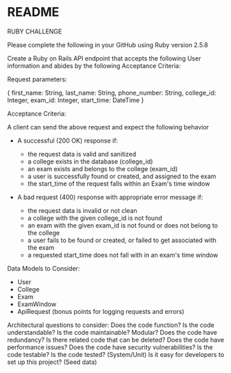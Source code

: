 # README

RUBY CHALLENGE

Please complete the following in your GitHub using Ruby version 2.5.8



Create a Ruby on Rails API endpoint that accepts the following User information and abides by the following Acceptance Criteria:

Request parameters:

{
  first_name: String,
  last_name: String,
  phone_number: String,
  college_id: Integer,
  exam_id: Integer,
  start_time: DateTime
}

Acceptance Criteria:

A client can send the above request and expect the following behavior

* A successful (200 OK) response if:
    * the request data is valid and sanitized
    * a college exists in the database (college_id)
    * an exam exists and belongs to the college (exam_id)
    * a user is successfully found or created, and assigned to the exam
    * the start_time of the request falls within an Exam's time window

* A bad request (400) response with appropriate error message if:
    * the request data is invalid or not clean
    * a college with the given college_id is not found
    * an exam with the given exam_id is not found or does not belong to the college
    * a user fails to be found or created, or failed to get associated with the exam
    * a requested start_time does not fall with in an exam's time window

Data Models to Consider:

* User
* College
* Exam
* ExamWindow
* ApiRequest (bonus points for logging requests and errors)


Architectural questions to consider:
Does the code function?
Is the code understandable?
Is the code maintainable? Modular?
Does the code have redundancy? Is there related code that can be deleted?
Does the code have performance issues?
Does the code have security vulnerabilities?
Is the code testable?
Is the code tested? (System/Unit)
Is it easy for developers to set up this project? (Seed data)
